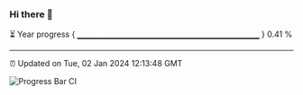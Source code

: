 ### Hi there 👋

⏳ Year progress { ▁▁▁▁▁▁▁▁▁▁▁▁▁▁▁▁▁▁▁▁▁▁▁▁▁▁▁▁▁▁ } 0.41 %

---

⏰ Updated on Tue, 02 Jan 2024 12:13:48 GMT

![Progress Bar CI](https://github.com/Shyam-Makwana/GitHub-Actions-Demo/workflows/Progress%20Bar%20CI/badge.svg)
